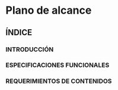 # Plano de alcance

## ÍNDICE

### INTRODUCCIÓN



### ESPECIFICACIONES FUNCIONALES



### REQUERIMIENTOS DE CONTENIDOS



